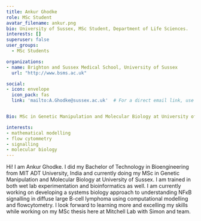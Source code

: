 ```yaml
---
title: Ankur Ghodke
role: MSc Student
avatar_filename: ankur.png
bio: University of Sussex, MSc Student, Department of Life Sciences.
interests: []
superuser: false
user_groups:
  - MSc Students

organizations:
- name: Brighton and Sussex Medical School, University of Sussex
  url: "http://www.bsms.ac.uk"

social:
- icon: envelope
  icon_pack: fas
  link: 'mailto:A.Ghodke@sussex.ac.uk'  # For a direct email link, use "mailto:".


Bio: MSc in Genetic Manipulation and Molecular Biology at University of Sussex

interests:
- mathematical modelling
- flow cytommetry
- signalling 
- molecular biology
---
```

Hi! I am Ankur Ghodke. I did my Bachelor of Technology in Bioengineering from MIT ADT University, India and currently doing my MSc in Genetic Manipulation and Molecular Biology at University of Sussex. I am trained in both wet lab experimentation and bioinformatics as well. I am currently working on developing a systems biology approach to understanding NFκB signalling in diffuse large B-cell lymphoma using computational modelling and flowcytometry. I look forward to learning more and excelling my skills while working on my MSc thesis here at Mitchell Lab with Simon and team.
